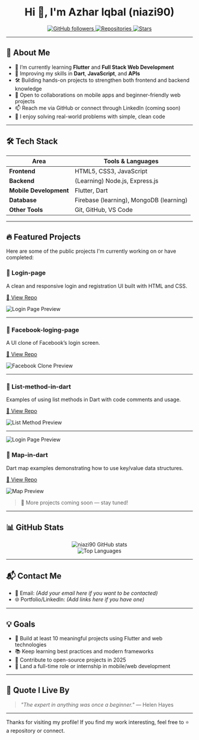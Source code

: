 <!-- GitHub Profile README for niazi90 -->

<h1 align="center">Hi 👋, I'm Azhar Iqbal (niazi90)</h1>

<p align="center">
  <a href="https://github.com/niazi90">
    <img alt="GitHub followers" src="https://img.shields.io/github/followers/niazi90?style=social" />
  </a>
  <a href="https://github.com/niazi90?tab=repositories">
    <img alt="Repositories" src="https://img.shields.io/github/repo-size/niazi90/Login-page?style=flat" />
  </a>
  <a href="https://github.com/niazi90?tab=stars">
    <img alt="Stars" src="https://img.shields.io/github/stars/niazi90?style=social" />
  </a>
</p>

---

## 🧠 About Me

- 🔭 I’m currently learning **Flutter** and **Full Stack Web Development**
- 🌱 Improving my skills in **Dart**, **JavaScript**, and **APIs**
- 🛠️ Building hands-on projects to strengthen both frontend and backend knowledge
- 👯 Open to collaborations on mobile apps and beginner-friendly web projects
- 📫 Reach me via GitHub or connect through LinkedIn (coming soon)
- 🧩 I enjoy solving real-world problems with simple, clean code

---

## 🛠️ Tech Stack

| Area | Tools & Languages |
|------|-------------------|
| **Frontend** | HTML5, CSS3, JavaScript |
| **Backend** | (Learning) Node.js, Express.js |
| **Mobile Development** | Flutter, Dart |
| **Database** | Firebase (learning), MongoDB (learning) |
| **Other Tools** | Git, GitHub, VS Code |

---

## 🔥 Featured Projects

Here are some of the public projects I'm currently working on or have completed:

### 📌 Login-page
A clean and responsive login and registration UI built with HTML and CSS.

[🔗 View Repo](https://github.com/niazi90/Login-page)

![Login Page Preview](https://raw.githubusercontent.com/niazi90/Login-page/main/assets/login-preview.png)

---

### 📌 Facebook-loging-page
A UI clone of Facebook’s login screen.

[🔗 View Repo](https://github.com/niazi90/Facebook-loging-page)

![Facebook Clone Preview](https://raw.githubusercontent.com/niazi90/Facebook-loging-page/main/assets/facebook-preview.png)

---

### 📌 List-method-in-dart
Examples of using list methods in Dart with code comments and usage.

[🔗 View Repo](https://github.com/niazi90/List-method-in-dart)

![List Method Preview](https://raw.githubusercontent.com/niazi90/List-method-in-dart/main/assets/list-preview.png)

---
![Login Page Preview](https://raw.githubusercontent.com/niazi90/Login-page/main/assets/login-preview.png)

### 📌 Map-in-dart
Dart map examples demonstrating how to use key/value data structures.

[🔗 View Repo](https://github.com/niazi90/Map-in-dart)

![Map Preview](https://raw.githubusercontent.com/niazi90/Map-in-dart/main/assets/map-preview.png)

> 🚀 More projects coming soon — stay tuned!

---

## 📊 GitHub Stats

<p align="center">
  <img src="https://github-readme-stats.vercel.app/api?username=niazi90&show_icons=true&theme=tokyonight" alt="niazi90 GitHub stats" />
  <br />
  <img src="https://github-readme-stats.vercel.app/api/top-langs/?username=niazi90&layout=compact&theme=tokyonight" alt="Top Languages" />
</p>

---

## 📬 Contact Me

- 📧 Email: *(Add your email here if you want to be contacted)*
- 🌐 Portfolio/LinkedIn: *(Add links here if you have one)*

---

## 💡 Goals

- 🎯 Build at least 10 meaningful projects using Flutter and web technologies
- 📚 Keep learning best practices and modern frameworks
- 🤝 Contribute to open-source projects in 2025
- 💼 Land a full-time role or internship in mobile/web development

---

## 🧠 Quote I Live By

> *"The expert in anything was once a beginner."* — Helen Hayes

---

Thanks for visiting my profile! If you find my work interesting, feel free to ⭐ a repository or connect.
